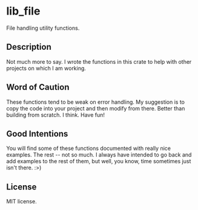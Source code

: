 # lib_file

File handling utility functions.
   
## Description

Not much more to say.  I wrote the functions in this crate to help with other projects on which I am working.

## Word of Caution

These functions tend to be weak on error handling.  My suggestion is to copy the code into your project and then modify from there.  Better than building from scratch.  I think.  Have fun!

## Good Intentions

You will find some of these functions documented with really nice examples.  The rest -- not so much.  I always have intended to go back and add examples to the rest of them, but well, you know, time sometimes just isn't there.  :>)

## License
MIT license.

